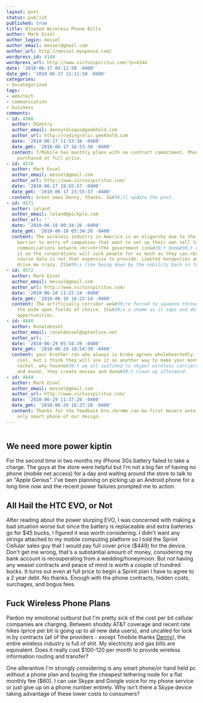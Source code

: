 ```yaml
---
layout: post
status: publish
published: true
title: Bloated Wireless Phone Bills
author: Mark Essel
author_login: messel
author_email: messel@gmail.com
author_url: http://messel.myopenid.com/
wordpress_id: 4144
wordpress_url: http://www.victusspiritus.com/?p=4144
date: '2010-06-17 04:11:50 -0400'
date_gmt: '2010-06-17 11:11:50 -0400'
categories:
- Uncategorized
tags:
- web/tech
- communication
- business
comments:
- id: 4568
  author: DGentry
  author_email: denny+disqus@geekhold.com
  author_url: http://codingrelic.geekhold.com
  date: '2010-06-17 11:53:38 -0400'
  date_gmt: '2010-06-17 16:53:38 -0400'
  content: T/Mobile has monthly plans with no contract commitment. Phones must be
    purchased at full price.
- id: 4570
  author: Mark Essel
  author_email: messel@gmail.com
  author_url: http://www.victusspiritus.com/
  date: '2010-06-17 18:55:57 -0400'
  date_gmt: '2010-06-17 23:55:57 -0400'
  content: Great news Denny, thanks. I&#39;ll update the post.
- id: 4571
  author: Leland
  author_email: leland@pickple.com
  author_url: ''
  date: '2010-06-18 00:34:26 -0400'
  date_gmt: '2010-06-18 05:34:26 -0400'
  content: The wireless industry in America is an oligarchy due to the massive massive
    barrier to entry of companies that want to set up their own cell towers and wireless
    communications network.<br><br>The government isn&#39;t don&#39;t anything about
    it so the corporations will suck people for as much as they can.<br><br>And of
    course data is not that expensive to provide. Limited monopolies and oligarchies
    drive me crazy. It&#39;s like being down by the nobility back in feudal England.
- id: 4572
  author: Mark Essel
  author_email: messel@gmail.com
  author_url: http://www.victusspiritus.com/
  date: '2010-06-18 11:22:14 -0400'
  date_gmt: '2010-06-18 16:22:14 -0400'
  content: The artificially corridor we&#39;re forced to squeeze through instead of
    the wide open fields of choice. It&#39;s a shame as it saps and delays other technical
    opportunities.
- id: 4640
  author: Ronaldessel
  author_email: ronaldessel@optonline.net
  author_url: ''
  date: '2010-06-29 05:54:39 -0400'
  date_gmt: '2010-06-29 10:54:39 -0400'
  content: your brother ron who always is broke agrees wholeheartedly. tethering is
    cool, but i think they will use it as another way to make your monthly bill sky
    rocket. why haven&#39;t we all switched to skype? wireless carriers are like bp
    and exxon, they create messes and don&#39;t clean up afterword.
- id: 4644
  author: Mark Essel
  author_email: messel@gmail.com
  author_url: http://www.victusspiritus.com/
  date: '2010-06-29 11:37:20 -0400'
  date_gmt: '2010-06-29 16:37:20 -0400'
  content: Thanks for the feedback bro.<br>We can be first movers onto a new data
    only smart phone of our design.
---
```

<p><a href="{{ site.url }}/assets/2010/06/l_350_250_5CBE26F4-AD31-496D-AE08-C0EEE7E29D30.jpeg"><img src="{{ site.url }}/assets/2010/06/l_350_250_5CBE26F4-AD31-496D-AE08-C0EEE7E29D30.jpeg" alt="" class="alignnone size-full" /></a></p>
<h2>We need more power kiptin</h2>
<p>For the second time in two months my iPhone 3Gs battery failed to take a charge. The guys at the store were helpful but I'm not a big fan of having no phone (mobile net access) for a day and waiting around the store to talk to an "Apple Genius". I've been planning on picking up an Android phone for a long time now and the recent power failures prompted me to action.</p>
<h2>All Hail the HTC EVO, or Not</h2>
<p>After reading about the power slurping EVO, I was concerned with making a bad situation worse but since the battery is replaceable and extra batteries go for $45 bucks, I figured it was worth considering. I didn't want any strings attached to my mobile computing platform so I told the Sprint Cellular sales guy that I would pay full cover price ($449) for the device. Don't get me wrong, that's a substantial amount of money, considering my bank account is recouperating from a wedding/honeymoon. But not having any weasel contracts and peace of mind is worth a couple of hundred bucks. It turns out even at full price to begin a Sprint plan I have to agree to a 2 year debt. No thanks. Enough with the phone contracts, hidden costs, surchages, and bogus fees.</p>
<h2>Fuck Wireless Phone Plans</h2>
<p>Pardon my emotional outburst but I'm pretty sick of the cost per bit cellular companies are charging. Between shoddy AT&T coverage and recent rate hikes (price per bit is going up to all new data users), and uncalled for lock in by contracts (all of the providers - except Tmobile thanks <a href="http://codingrelic.geekhold.com/">Denny</a>), the entire wireless industry is full of shit. My electricity and gas bills are equivalent. Does it really cost $100-120 per month to provide wireless information routing and transfer? </p>
<p>One alterantive I'm strongly considering is any smart phone/or hand held pc without a phone plan and buying the cheapest tethering node for a flat monthly fee ($60). I can use Skype and Google voice for my phone service or just give up on a phone number entirely. Why isn't there a Skype device taking advantage of these lower costs to consumers? </p>
